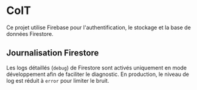 # CoIT

Ce projet utilise Firebase pour l'authentification, le stockage et la base de données Firestore.

## Journalisation Firestore

Les logs détaillés (`debug`) de Firestore sont activés uniquement en mode développement afin de faciliter le diagnostic.
En production, le niveau de log est réduit à `error` pour limiter le bruit.
